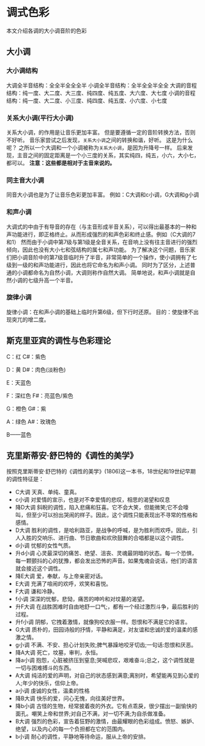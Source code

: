 # 调式色彩
本文介绍各调的大小调音阶的色彩

## 大小调
### 大小调结构
大调全半音结构：全全半全全全半
小调全半音结构：全半全全半全全
大调的音程结构：纯一度、大二度、大三度、纯四度、纯五度、大六度、大七度
小调的音程结构：纯一度、大二度、小三度、纯四度、纯五度、小六度、小七度
### 关系大小调(平行大小调)
关系大小调，的作用是让音乐更加丰富。
但是要遵循一定的音阶转换方法，否则不好听。
音乐家尝试之后发现，`关系大小调`之间的转换和谐，好听。
这是为什么呢？
之所以一个大调和一个小调被称为`关系大小调`，是因为升降号一样。
后来发现，主音之间的固定距离是一个小三度的关系，其实纯四，纯五，小六，大小七，都可以。
**注意：这些都是相对于主音来说的。**

### 同主音大小调
同音大小调也是为了让音乐色彩更加丰富。
例如：C大调和c小调，G大调和g小调

### 和声小调
大调式的中由于有导音的存在（与主音形成半音关系），可以得出最基本的一种和声功能进行，即正格终止。从而形成强烈的和声色彩和终止感。例如（C大调的7和1）
然而由于小调中第7级与第1级是全音关系，在音响上没有往主音进行的强烈倾向，因此也没有大小七和弦结构的属七和声功能。
为了解决这个问题，音乐家们把小调音阶中的第7级音临时升了半音，非常简单的一个操作，使小调拥有了七级到一级的和声功能进行，因此也将它命名为和声小调。
同时为了区分，上述普通的小调都命名为自然小调，大调则称作自然大调。
简单地说，和声小调就是自然小调的七级升高一个半音。

### 旋律小调
旋律小调：在和声小调的基础上临时升第6级，但下行时还原。
目的：使旋律不出现突兀的增二度。

## 斯克里亚宾的调性与色彩理论
C：红
C#：紫色

D：黄
D#：肉色(淡粉色)

E：天蓝色

F：深红色
F#：亮蓝色/紫色

G：橙色
G#：紫

A：绿色
A#：玫瑰色

B——蓝色

## 克里斯蒂安·舒巴特的《调性的美学》
按照克里斯蒂安·舒巴特的《调性的美学》(1806)这一本书，18世纪和19世纪早期的调性特征是：
- C大调 天真、单纯、童真。
- c小调 对爱情的宣示，也是对不幸爱情的悲叹，相思的渴望和叹息
- 降D大调 斜睨的调性，陷入悲痛和狂喜。它不会大笑，但能微笑;它不会嚎叫，但至少可以扮出哭闹的样子。因此，这个调性只能表现出不寻常的性格和感情。
- D大调 胜利的调性，是哈利路亚，是战争的呼喊，是为胜利而欢呼。因此，引人入胜的交响乐、进行曲、节日歌曲和欢欣鼓舞的合唱都是以这个调性。
- d小调 忧郁的女性气质。
- 升d小调 心灵最深切的痛苦、绝望、沮丧、灵魂最阴暗的状态。每一个恐惧，每一颗颤抖的心的犹豫，都会发出恐怖的声音。如果鬼魂会说话，他们的语言就会接近这个调性。
- 降E大调 爱，奉献，与上帝亲密对话。
- E大调 充满了喧闹的欢呼，欢笑和喜悦。
- F大调 谦和冷静。
- f小调 深深的忧郁，悲恸，痛苦的呻吟和对坟墓的渴望。
- 升F大调 在战胜困难时自由地舒一口气;，都有一个经过激烈斗争，最后胜利的过程。
- 升f小调 阴郁，它拽着激情，就像狗咬衣服一样。怨恨和不满是它的语言。
- G大调 质朴的，田园诗般的抒情，平静和满足，对友谊和忠诚的爱的温柔的感激之情。
- g小调 不满、不安、担心计划失败;脾气暴躁地咬牙切齿;一句话:怨恨和厌恶。
- 降A大调 死亡，坟墓，审判，永恒。
- 降a小调 抱怨，心脏被挤压到窒息;哭喊悲叹，艰难奋斗;总之，这个调性就是一切与困难搏斗的东西。
- A大调 纯洁的爱的声明，对自己的状态感到满意;离别时，希望能再见到心爱的人;年少的快乐，信仰上帝。
- a小调 虔诚的女性，温柔的性格
- 降B大调 快乐的爱，问心无愧，向往美好世界。
- 降b小调 古怪的生物，经常披着夜的外衣。它有点乖戾，很少摆出一副愉快的面孔。嘲笑上帝和世界;对自己不满，对一切不满;为自杀做准备。
- B大调 强烈的色彩，宣告着狂野的激情，由最耀眼的色彩组成。愤怒、嫉妒、绝望，以及内心的每一个负担都在它的范围内。
- b小调 耐心的调性，平静地等待命运，服从上帝的安排。